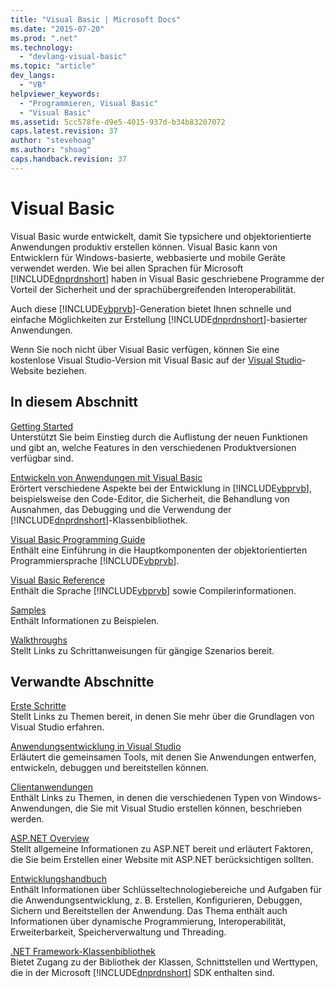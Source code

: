 ```yaml
---
title: "Visual Basic | Microsoft Docs"
ms.date: "2015-07-20"
ms.prod: ".net"
ms.technology: 
  - "devlang-visual-basic"
ms.topic: "article"
dev_langs: 
  - "VB"
helpviewer_keywords: 
  - "Programmieren, Visual Basic"
  - "Visual Basic"
ms.assetid: 5cc578fe-d9e5-4015-937d-b34b83207072
caps.latest.revision: 37
author: "stevehoag"
ms.author: "shoag"
caps.handback.revision: 37
---
```

# Visual Basic
Visual Basic wurde entwickelt, damit Sie typsichere und objektorientierte Anwendungen produktiv erstellen können. Visual Basic kann von Entwicklern für Windows\-basierte, webbasierte und mobile Geräte verwendet werden. Wie bei allen Sprachen für Microsoft [!INCLUDE[dnprdnshort](../csharp/getting-started/includes/dnprdnshort-md.md)] haben in Visual Basic geschriebene Programme der Vorteil der Sicherheit und der sprachübergreifenden Interoperabilität.  
  
 Auch diese [!INCLUDE[vbprvb](../csharp/programming-guide/concepts/linq/includes/vbprvb-md.md)]\-Generation bietet Ihnen schnelle und einfache Möglichkeiten zur Erstellung [!INCLUDE[dnprdnshort](../csharp/getting-started/includes/dnprdnshort-md.md)]\-basierter Anwendungen.  
  
 Wenn Sie noch nicht über Visual Basic verfügen, können Sie eine kostenlose Visual Studio\-Version mit Visual Basic auf der [Visual Studio](https://www.visualstudio.com/products/free-developer-offers-vs)\-Website beziehen.  
  
## In diesem Abschnitt  
 [Getting Started](../visual-basic/getting-started/index.md)  
 Unterstützt Sie beim Einstieg durch die Auflistung der neuen Funktionen und gibt an, welche Features in den verschiedenen Produktversionen verfügbar sind.  
  
 [Entwickeln von Anwendungen mit Visual Basic](../visual-basic/developing-apps/index.md)  
 Erörtert verschiedene Aspekte bei der Entwicklung in [!INCLUDE[vbprvb](../csharp/programming-guide/concepts/linq/includes/vbprvb-md.md)], beispielsweise den Code\-Editor, die Sicherheit, die Behandlung von Ausnahmen, das Debugging und die Verwendung der [!INCLUDE[dnprdnshort](../csharp/getting-started/includes/dnprdnshort-md.md)]\-Klassenbibliothek.  
  
 [Visual Basic Programming Guide](../visual-basic/programming-guide/index.md)  
 Enthält eine Einführung in die Hauptkomponenten der objektorientierten Programmiersprache [!INCLUDE[vbprvb](../csharp/programming-guide/concepts/linq/includes/vbprvb-md.md)].  
  
 [Visual Basic Reference](../visual-basic/reference/index.md)  
 Enthält die Sprache [!INCLUDE[vbprvb](../csharp/programming-guide/concepts/linq/includes/vbprvb-md.md)] sowie Compilerinformationen.  
  
 [Samples](../visual-basic/sample-applications.md)  
 Enthält Informationen zu Beispielen.  
  
 [Walkthroughs](../visual-basic/walkthroughs.md)  
 Stellt Links zu Schrittanweisungen für gängige Szenarios bereit.  
  
## Verwandte Abschnitte  
 [Erste Schritte](/visual-studio/ide/get-started-developing-with-visual-studio)  
 Stellt Links zu Themen bereit, in denen Sie mehr über die Grundlagen von Visual Studio erfahren.  
  
 [Anwendungsentwicklung in Visual Studio](http://msdn.microsoft.com/de-de/97490c1b-a247-41fb-8f2c-bc4c201eff68)  
 Erläutert die gemeinsamen Tools, mit denen Sie Anwendungen entwerfen, entwickeln, debuggen und bereitstellen können.  
  
 [Clientanwendungen](../Topic/Developing%20Client%20Applications%20with%20the%20.NET%20Framework.md)  
 Enthält Links zu Themen, in denen die verschiedenen Typen von Windows\-Anwendungen, die Sie mit Visual Studio erstellen können, beschrieben werden.  
  
 [ASP.NET Overview](../Topic/ASP.NET%20Overview.md)  
 Stellt allgemeine Informationen zu ASP.NET bereit und erläutert Faktoren, die Sie beim Erstellen einer Website mit ASP.NET berücksichtigen sollten.  
  
 [Entwicklungshandbuch](../Topic/.NET%20Framework%20Development%20Guide.md)  
 Enthält Informationen über Schlüsseltechnologiebereiche und Aufgaben für die Anwendungsentwicklung, z. B. Erstellen, Konfigurieren, Debuggen, Sichern und Bereitstellen der Anwendung. Das Thema enthält auch Informationen über dynamische Programmierung, Interoperabilität, Erweiterbarkeit, Speicherverwaltung und Threading.  
  
 [.NET Framework\-Klassenbibliothek](http://go.microsoft.com/fwlink/?LinkID=227195)  
 Bietet Zugang zu der Bibliothek der Klassen, Schnittstellen und Werttypen, die in der Microsoft [!INCLUDE[dnprdnshort](../csharp/getting-started/includes/dnprdnshort-md.md)] SDK enthalten sind.